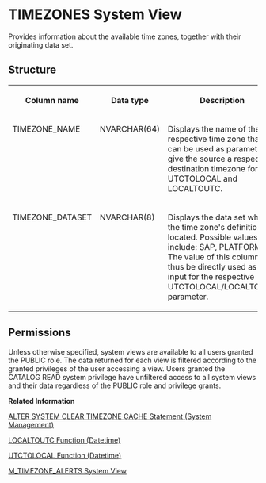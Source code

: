 <!-- loioadeba8e5b0c04b1880800f3e06b455b4 -->

# TIMEZONES System View

Provides information about the available time zones, together with their originating data set.



## Structure


<table>
<tr>
<th valign="top">

Column name

</th>
<th valign="top">

Data type

</th>
<th valign="top">

Description

</th>
</tr>
<tr>
<td valign="top">

TIMEZONE\_NAME

</td>
<td valign="top">

NVARCHAR\(64\)

</td>
<td valign="top">

Displays the name of the respective time zone that can be used as parameter to give the source a respective destination timezone for UTCTOLOCAL and LOCALTOUTC.

</td>
</tr>
<tr>
<td valign="top">

TIMEZONE\_DATASET

</td>
<td valign="top">

NVARCHAR\(8\)

</td>
<td valign="top">

Displays the data set where the time zone's definition is located. Possible values include: SAP, PLATFORM. The value of this column can thus be directly used as an input for the respective UTCTOLOCAL/LOCALTOUTC parameter.

</td>
</tr>
</table>



<a name="loioadeba8e5b0c04b1880800f3e06b455b4__section_cmn_zyz_2zb"/>

## Permissions

Unless otherwise specified, system views are available to all users granted the PUBLIC role. The data returned for each view is filtered according to the granted privileges of the user accessing a view. Users granted the CATALOG READ system privilege have unfiltered access to all system views and their data regardless of the PUBLIC role and privilege grants.

**Related Information**  


[ALTER SYSTEM CLEAR TIMEZONE CACHE Statement \(System Management\)](../../010-SQL-Reference/012-SQL-Statements/alter-system-clear-timezone-cache-statement-system-management-a780495.md "Clears cached timezone definitions.")

[LOCALTOUTC Function \(Datetime\)](../../010-SQL-Reference/011-SQL-Functions/localtoutc-function-datetime-20e39ac.md "A timestamp parameter holding the time to be converted between UTC and local time.")

[UTCTOLOCAL Function \(Datetime\)](../../010-SQL-Reference/011-SQL-Functions/utctolocal-function-datetime-20f52f4.md "Converts the specified timestamp between UTC and local time.")

[M\_TIMEZONE\_ALERTS System View](../022-Monitoring-Views/m-timezone-alerts-system-view-fc82c6c.md "Provides information about alerts relating to the status of SAP HANA internal timezone conversion.")

